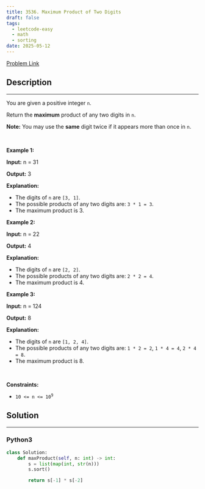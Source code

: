 ```yaml
---
title: 3536. Maximum Product of Two Digits
draft: false
tags: 
  - leetcode-easy
  - math
  - sorting
date: 2025-05-12
---
```


[Problem Link](https://leetcode.com/problems/maximum-product-of-two-digits/)

## Description

---
<p>You are given a positive integer <code>n</code>.</p>

<p>Return the <strong>maximum</strong> product of any two digits in <code>n</code>.</p>

<p><strong>Note:</strong> You may use the <strong>same</strong> digit twice if it appears more than once in <code>n</code>.</p>

<p>&nbsp;</p>
<p><strong class="example">Example 1:</strong></p>

<div class="example-block">
<p><strong>Input:</strong> <span class="example-io">n = 31</span></p>

<p><strong>Output:</strong> <span class="example-io">3</span></p>

<p><strong>Explanation:</strong></p>

<ul>
	<li>The digits of <code>n</code> are <code>[3, 1]</code>.</li>
	<li>The possible products of any two digits are: <code>3 * 1 = 3</code>.</li>
	<li>The maximum product is 3.</li>
</ul>
</div>

<p><strong class="example">Example 2:</strong></p>

<div class="example-block">
<p><strong>Input:</strong> <span class="example-io">n = 22</span></p>

<p><strong>Output:</strong> <span class="example-io">4</span></p>

<p><strong>Explanation:</strong></p>

<ul>
	<li>The digits of <code>n</code> are <code>[2, 2]</code>.</li>
	<li>The possible products of any two digits are: <code>2 * 2 = 4</code>.</li>
	<li>The maximum product is 4.</li>
</ul>
</div>

<p><strong class="example">Example 3:</strong></p>

<div class="example-block">
<p><strong>Input:</strong> <span class="example-io">n = 124</span></p>

<p><strong>Output:</strong> <span class="example-io">8</span></p>

<p><strong>Explanation:</strong></p>

<ul>
	<li>The digits of <code>n</code> are <code>[1, 2, 4]</code>.</li>
	<li>The possible products of any two digits are: <code>1 * 2 = 2</code>, <code>1 * 4 = 4</code>, <code>2 * 4 = 8</code>.</li>
	<li>The maximum product is 8.</li>
</ul>
</div>

<p>&nbsp;</p>
<p><strong>Constraints:</strong></p>

<ul>
	<li><code>10 &lt;= n &lt;= 10<sup>9</sup></code></li>
</ul>


## Solution

---
### Python3
``` py title='maximum-product-of-two-digits'
class Solution:
    def maxProduct(self, n: int) -> int:
        s = list(map(int, str(n)))
        s.sort()

        return s[-1] * s[-2]
```


